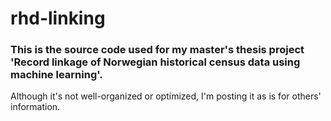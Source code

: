 # rhd-linking

### This is the source code used for my master's thesis project 'Record linkage of Norwegian historical census data using machine learning'.


Although it's not well-organized or optimized, I'm posting it as is for others' information.   

